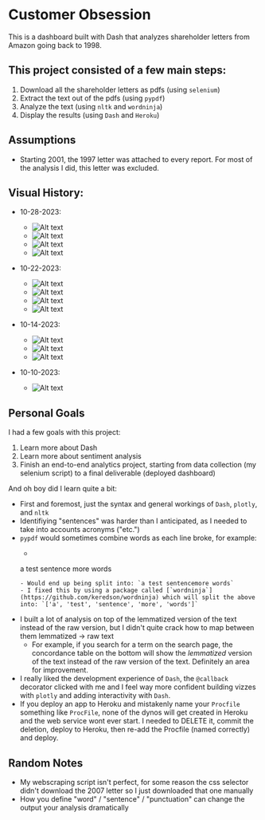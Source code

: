 # Customer Obsession

This is a dashboard built with Dash that analyzes shareholder letters from Amazon going back to 1998.

## This project consisted of a few main steps:

1. Download all the shareholder letters as pdfs (using `selenium`)
2. Extract the text out of the pdfs (using `pypdf`)
3. Analyze the text (using `nltk` and `wordninja`)
4. Display the results (using `Dash` and `Heroku`)

## Assumptions

- Starting 2001, the 1997 letter was attached to every report. For most of the analysis I did, this letter was excluded.

## Visual History:

- 10-28-2023:

    - ![Alt text](history/102823/1.png)
    - ![Alt text](history/102823/2.png)
    - ![Alt text](history/102823/3.png)
    - ![Alt text](history/102823/4.png)

- 10-22-2023:

    - ![Alt text](history/102223/1.png)
    - ![Alt text](history/102223/2.png)
    - ![Alt text](history/102223/3.png)
    - ![Alt text](history/102223/4.png)

- 10-14-2023:

    - ![Alt text](history/101423/image.png)
    - ![Alt text](history/101423/image-1.png)
    - ![Alt text](history/101423/image-2.png)

- 10-10-2023:

    - ![Alt text](history/101023/image.png)

## Personal Goals

I had a few goals with this project:

1. Learn more about Dash
2. Learn more about sentiment analysis
3. Finish an end-to-end analytics project, starting from data collection (my selenium script) to a final deliverable (deployed dashboard)

And oh boy did I learn quite a bit:

- First and foremost, just the syntax and general workings of `Dash`, `plotly`, and `nltk`
- Identifiying "sentences" was harder than I anticipated, as I needed to take into accounts acronyms ("etc.")
- `pypdf` would sometimes combine words as each line broke, for example:
    - ```
    a test sentence
    more words
    ```
    - Would end up being split into: `a test sentencemore words`
    - I fixed this by using a package called [`wordninja`](https://github.com/keredson/wordninja) which will split the above into: `['a', 'test', 'sentence', 'more', 'words']`
- I built a lot of analysis on top of the lemmatized version of the text instead of the raw version, but I didn't quite crack how to map between them lemmatized -> raw text 
    - For example, if you search for a term on the search page, the concordance table on the bottom will show the _lemmatized_ version of the text instead of the raw version of the text. Definitely an area for improvement. 
- I really liked the development experience of `Dash`, the `@callback` decorator clicked with me and I feel way more confident building vizzes with `plotly` and adding interactivity with `Dash`.
- If you deploy an app to Heroku and mistakenly name your `Procfile` something like `ProcFile`, none of the dynos will get created in Heroku and the web service wont ever start. I needed to DELETE it, commit the deletion, deploy to Heroku, then re-add the Procfile (named correctly) and deploy.


## Random Notes

- My webscraping script isn't perfect, for some reason the css selector didn't download the 2007 letter so I just downloaded that one manually
- How you define "word" / "sentence" / "punctuation" can change the output your analysis dramatically